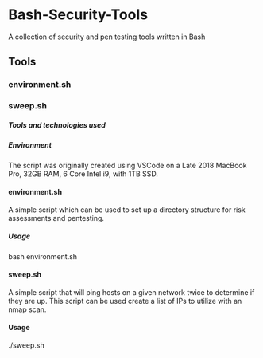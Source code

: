# Bash-Security-Tools
A collection of security and pen testing tools written in Bash

## Tools
### environment.sh
### sweep.sh


##### Tools and technologies used
##### Environment
The script was originally created using VSCode on a Late 2018 MacBook Pro, 32GB RAM, 6 Core Intel i9, with 1TB SSD.


#### environment.sh
A simple script which can be used to set up a directory structure for risk assessments and pentesting.

##### Usage
bash environment.sh


#### sweep.sh
A simple script that will ping hosts on a given network twice to determine if they are up.  This script can be used create a list of IPs to utilize with an nmap scan.

#### Usage
./sweep.sh